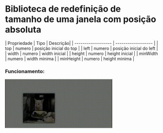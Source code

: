 # Biblioteca de redefinição de tamanho de uma janela com posição absoluta

| Propriedade | Tipo |  Descrição|
| ------------------- | ------------------- |
|  top | numero |  posição inicial do top |
|  left | numero | posição inicial do left |
|  width | numero |  width inicial |
|  height | numero |  height inicial |
|  minWidth | numero |  width minima |
|  minHeight | numero |  height minima |

### Funcionamento:

<img src="https://github.com/taisspadotin/resizable-image-tsx/blob/master/public/funcionamento.gif?raw=true"/>
